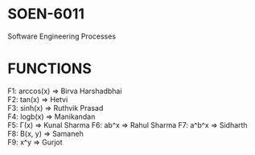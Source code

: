 # SOEN-6011
Software Engineering Processes

# FUNCTIONS

F1: arccos(x) => Birva Harshadbhai  
F2: tan(x) => Hetvi  
F3: sinh(x) => Ruthvik Prasad  
F4: logb(x) => Manikandan  
F5: Γ(x) => Kunal Sharma
F6: ab^x => Rahul Sharma
F7: a^b^x => Sidharth  
F8: B(x, y) => Samaneh  
F9: x^y => Gurjot  
